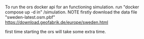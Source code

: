 To run the ors docker api for an functioning simulation.
run "docker compose up -d in" /simulation.
NOTE firstly download the data file "sweden-latest.osm.pbf"
https://download.geofabrik.de/europe/sweden.html

first time starting the ors will take some extra time.